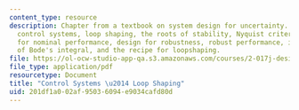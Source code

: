 ```yaml
---
content_type: resource
description: Chapter from a textbook on system design for uncertainty. Topics include
  control systems, loop shaping, the roots of stability, Nyquist criterion, design
  for nominal performance, design for robustness, robust performance, implications
  of Bode's integral, and the recipe for loopshaping.
file: https://ol-ocw-studio-app-qa.s3.amazonaws.com/courses/2-017j-design-of-electromechanical-robotic-systems-fall-2009/201df1a002af95036094e9034cafd80d_MIT2_017JF09_ch12.pdf
file_type: application/pdf
resourcetype: Document
title: "Control Systems \u2014 Loop Shaping"
uid: 201df1a0-02af-9503-6094-e9034cafd80d
---
```

